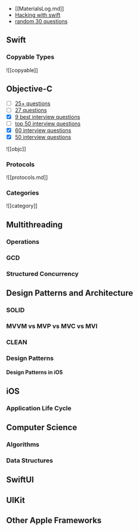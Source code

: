 - [[MaterialsLog.md]]
- [Hacking with swift](https://www.hackingwithswift.com/interview-questions)
- [random 30 questions](https://www.simplilearn.com/ios-interview-questions-article)

## Swift

### Copyable Types

![[copyable]]

## Objective-C
- [ ] [25+ questions](https://coderpad.io/interview-questions/objective-c-interview-questions/)
- [ ] [27 questions](https://www.fullstack.cafe/blog/objective-c-interview-questions)
- [x] [9 best interview questions](https://codesubmit.io/interview/objective-c-interview-questions)
- [ ] [top 50 interview questions](https://www.devopsschool.com/blog/top-50-objective-interview-questions-and-answers/)
- [x] [60 interview questions](https://medium.com/@gauravtaywade/interview-questions-every-ios-developer-should-know-part-1-7742af7be1ad)
- [x] [50 interview questions](https://medium.com/@gauravtaywade/50-interview-questions-every-ios-developer-should-know-part-2-7c200f84d168)

![[objc]]

### Protocols

![[protocols.md]]


### Categories

![[category]]
## Multithreading

### Operations

### GCD

### Structured Concurrency

## Design Patterns and Architecture

### SOLID

### MVVM vs MVP vs MVC vs MVI

### CLEAN

### Design Patterns

#### Design Patterns in iOS

## iOS

### Application Life Cycle

## Computer Science

### Algorithms

### Data Structures

## SwiftUI

## UIKit

## Other Apple Frameworks
